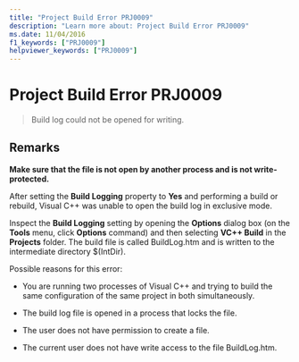 ```yaml
---
title: "Project Build Error PRJ0009"
description: "Learn more about: Project Build Error PRJ0009"
ms.date: 11/04/2016
f1_keywords: ["PRJ0009"]
helpviewer_keywords: ["PRJ0009"]
---
```

# Project Build Error PRJ0009

> Build log could not be opened for writing.

## Remarks

**Make sure that the file is not open by another process and is not write-protected.**

After setting the **Build Logging** property to **Yes** and performing a build or rebuild, Visual C++ was unable to open the build log in exclusive mode.

Inspect the **Build Logging** setting by opening the **Options** dialog box (on the **Tools** menu, click **Options** command) and then selecting **VC++ Build** in the **Projects** folder. The build file is called BuildLog.htm and is written to the intermediate directory $(IntDir).

Possible reasons for this error:

- You are running two processes of Visual C++ and trying to build the same configuration of the same project in both simultaneously.

- The build log file is opened in a process that locks the file.

- The user does not have permission to create a file.

- The current user does not have write access to the file BuildLog.htm.
